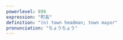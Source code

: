 ```yaml
---
powerlevel: 898
expression: "町長"
definition: "(n) town headman; town mayor"
pronunciation: "ちょうちょう"
---
```

